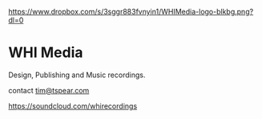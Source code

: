 https://www.dropbox.com/s/3sggr883fvnyin1/WHIMedia-logo-blkbg.png?dl=0

WHI Media
========

Design, Publishing and Music recordings.

contact tim@tspear.com

https://soundcloud.com/whirecordings
